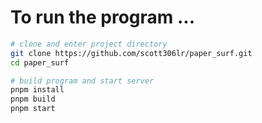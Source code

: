 # To run the program ...

```bash
# clone and enter project directory
git clone https://github.com/scott306lr/paper_surf.git
cd paper_surf

# build program and start server
pnpm install
pnpm build
pnpm start
```

